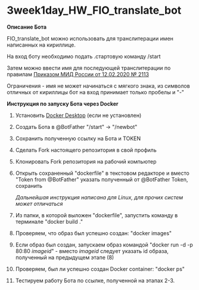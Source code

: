 # 3week1day_HW_FIO_translate_bot
**Описание Бота**

FIO_translate_bot можно использовать для транслитерации имен написанных на кириллице.

На вход боту необходимо подать .стартовую команду /start

Затем можно ввести имя для последующей транслитерации по правилам [Приказом МИД России от 12.02.2020 № 2113](https://www.consultant.ru/document/cons_doc_LAW_360580/9eb761ae644ec1e283b3a50ef232330b924577cb/)

Ограничения - имя не может начинаться с мягкого знака, из символов отличных от кириллицы бот на вход принимает только пробелы и "-"

**Инструкция по запуску Бота через Docker**

1. Установить [Docker Desktop](https://docs.docker.com/engine/install/) (если не установлен)
2. Создать Бота в @BotFather "/start" -> "/newbot"
3. Сохранить полученную ссылку на Бота и TOKEN
4. Сделать Fork настоящего репозитория в свой профиль
5. Клонировать Fork репозитория на рабочий компьютер
6. Открыть сохраненный "dockerfile" в текстовом редакторе и вместо "Token from @BotFather" указать полученный от @BotFather Token, сохранить
   
   *Дальнейшая инструкция написана для Linux, для прочих систем может отличаться*
7. Из папки, в которой выложен "dockerfile", запустить команду в терминале "docker build ."
8. Проверяем, что образ был успешно создан: "docker images"
9. Если образ был создан, запускаем образ командой "docker run -d -p 80:80 *imageid*" - вместо *imageid* следует указать id образа, полученный на предыдущем этапе (8)
10. Проверяем, был ли успешно создан Docker container: "docker ps"
11. Тестируем работу Бота по ссылке, полученной на этапах 2-3. 

